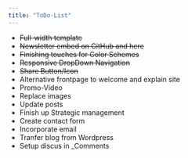 ```yaml
---
title: "ToDo-List"
---
```

* <s>Full-width template</s>
* <s>Newsletter embed on GitHub and here</s>
* <s>Finishing touches for Color Schemes</s>
* <s>Responsive DropDown Navigation</s>
* <s>Share Button/Icon</s>
* Alternative frontpage to welcome and explain site
* Promo-Video
* Replace images
* Update posts
* Finish up Strategic management
* Create contact form
* Incorporate email
* Tranfer blog from Wordpress
* Setup discus in _Comments
